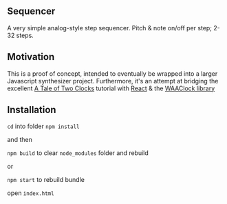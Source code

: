 ## Sequencer

A very simple analog-style step sequencer. Pitch & note on/off per step; 2-32 steps.

## Motivation

This is a proof of concept, intended to eventually be wrapped into a larger Javascript synthesizer project. Furthermore, it's an attempt at bridging the excellent [A Tale of Two Clocks](https://www.google.com/search?q=tale+of+two+clocks&oq=tale+of+two+clocks&aqs=chrome..69i57j69i61l3.2806j0j4&sourceid=chrome&ie=UTF-8) tutorial with [React](https://reactjs.org/) & the [WAAClock library](https://github.com/sebpiq/WAAClock)

## Installation

`cd` into folder
`npm install`

and then

`npm build` to clear `node_modules` folder and rebuild

or

`npm start` to rebuild bundle

open `index.html`
